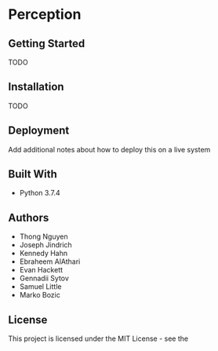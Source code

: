 # Perception

## Getting Started

TODO

## Installation

TODO

## Deployment

Add additional notes about how to deploy this on a live system

## Built With

* Python 3.7.4

## Authors

* Thong Nguyen 
* Joseph Jindrich
* Kennedy Hahn
* Ebraheem AlAthari
* Evan Hackett
* Gennadii Sytov
* Samuel Little
* Marko Bozic

## License

This project is licensed under the MIT License - see the 
